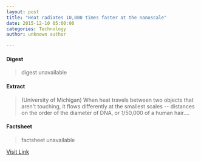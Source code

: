 ```yaml
---
layout: post
title: "Heat radiates 10,000 times faster at the nanoscale"
date: 2015-12-10 05:00:00
categories: Technology
author: unknown author

---
```



#### Digest
>digest unavailable

#### Extract
>(University of Michigan) When heat travels between two objects that aren't touching, it flows differently at the smallest scales -- distances on the order of the diameter of DNA, or 1/50,000 of a human hair....

#### Factsheet
>factsheet unavailable

[Visit Link](http://www.eurekalert.org/pub_releases/2015-12/uom-hr1121015.php)


